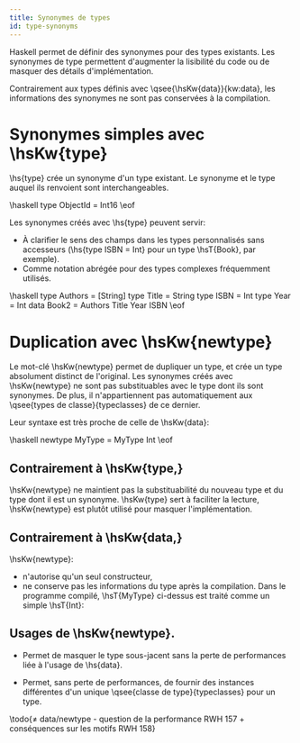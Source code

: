 ```yaml
---
title: Synonymes de types
id: type-synonyms
---
```


Haskell permet de définir des synonymes pour des types existants. Les synonymes de type permettent d'augmenter la lisibilité du code ou de masquer des détails d'implémentation.

Contrairement aux types définis avec \qsee{\hsKw{data}}{kw:data}, les informations des synonymes ne sont pas conservées à la compilation.

# Synonymes simples avec \hsKw{type}

\hs{type} crée un synonyme d'un type existant. Le synonyme et le type auquel ils renvoient sont interchangeables.

\haskell
type ObjectId = Int16
\eof

Les synonymes créés avec \hs{type} peuvent servir:

 - À clarifier le sens des champs dans les types personnalisés sans accesseurs (\hs{type ISBN = Int} pour un type \hsT{Book}, par exemple).
 - Comme notation abrégée pour des types complexes fréquemment utilisés.


\haskell
type Authors = [String]
type Title = String
type ISBN = Int
type Year = Int
data Book2 = Authors Title Year ISBN
\eof

# Duplication avec \hsKw{newtype}

Le mot-clé \hsKw{newtype} permet de dupliquer un type, et crée un type absolument distinct de l'original. Les synonymes créés avec \hsKw{newtype} ne sont pas substituables avec le type dont ils sont synonymes. De plus, il n'appartiennent pas automatiquement aux \qsee{types de classe}{typeclasses} de ce dernier.

Leur syntaxe est très proche de celle de \hsKw{data}:

\haskell
newtype MyType = MyType Int
\eof

## Contrairement à \hsKw{type,}

\hsKw{newtype} ne maintient pas la substituabilité du nouveau type et du type dont il est un synonyme. \hsKw{type} sert à faciliter la lecture, \hsKw{newtype} est plutôt utilisé pour masquer l'implémentation.

## Contrairement à \hsKw{data,}

\hsKw{newtype}:

 - n'autorise qu'un seul constructeur,
 - ne conserve pas les informations du type après la compilation. Dans le programme compilé, \hsT{MyType} ci-dessus est traité comme un simple \hsT{Int}:

## Usages de \hsKw{newtype}.

 * Permet de masquer le type sous-jacent sans la perte de performances liée à l'usage de \hs{data}.

 * Permet, sans perte de performances, de fournir des instances différentes d'un unique \qsee{classe de type}{typeclasses} pour un type.

\todo{$\neq$ data/newtype - question de la performance RWH 157 + conséquences sur les motifs RWH 158}
